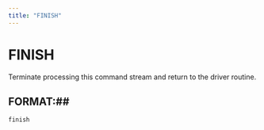 ```yaml
---
title: "FINISH"
---
```


# FINISH

Terminate processing this command stream and return to the driver routine.

## FORMAT:##


    finish
